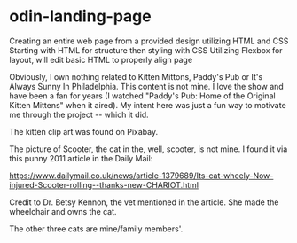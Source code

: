 # odin-landing-page
Creating an entire web page from a provided design utilizing HTML and CSS
Starting with HTML for structure then styling with CSS
Utilizing Flexbox for layout, will edit basic HTML to properly align page

Obviously, I own nothing related to Kitten Mittons, Paddy's Pub or It's Always Sunny In Philadelphia. This content is not mine. I love the show and have been a fan for years (I watched "Paddy's Pub: Home of the Original Kitten Mittens" when it aired). My intent here was just a fun way to motivate me through the project -- which it did.

The kitten clip art was found on Pixabay.

The picture of Scooter, the cat in the, well, scooter, is not mine. I found it via this punny 2011 article in the Daily Mail: 

https://www.dailymail.co.uk/news/article-1379689/Its-cat-wheely-Now-injured-Scooter-rolling--thanks-new-CHARIOT.html

Credit to Dr. Betsy Kennon, the vet mentioned in the article. She made the wheelchair and owns the cat.

The other three cats are mine/family members'.